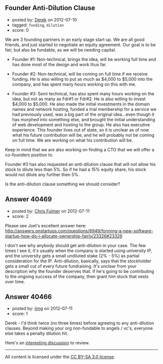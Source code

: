 ## Founder Anti-Dilution Clause

- posted by: [Derek](https://stackexchange.com/users/-1/18409-derek) on 2012-07-10
- tagged: `funding`, `dilution`
- score: 0

We are 3 founding partners in an early stage start up.  We are all good friends, and just started to negotiate an equity agreement.   Our goal is to be fair, but also be fundable, as we will be needing capital.
  
- Founder #1:  Non-technical, brings the idea, will be working full time and has done most of the design and work thus far.

- Founder #2:  Non-technical, will be coming on full time if we receive funding.  He is also willing to put as much as $4,000 to $5,000 into the company, and has spent many hours working on this with me.

- Founder #3:  Semi technical, has also spent many hours working on the idea, but not as many as Fdr#1 or Fdr#2.  He is also willing to invest $4,000 to $5,000.  He also made the initial investments in the domain names and network hosting, funded a trial membership for a service we had  previously used,  was a big part of the original idea…even though it has morphed into something else, and brought the initial understanding of web development and hosting to the group.  He also has executive experience.   This founder lives out of state, so it is unclear as of now what his future contribution will be, and he will probably not be coming on full time.  We are working on what his contribution will be.

Keep in mind that we are also working on finding a CTO that we will offer a co-founders position to.

Founder #3 has also requested an anti-dilution clause that will not allow his stock to dilute less than 5%.  So if he had a 15% equity share, his stock would not dilute any further then 5%.
 
Is the anti-dilution clause something we should consider?   



## Answer 40469

- posted by: [Chris Fulmer](https://stackexchange.com/users/-1/17026-chris-fulmer) on 2012-07-11
- score: 2

Please see Joel's excellent answer here: http://answers.onstartups.com/questions/6949/forming-a-new-software-startup-how-do-i-allocate-ownership-fairly/23326#23326

I don't see why anybody should get anti-dilution in your case.  The few times I see it, it's usually when the company is started using university IP, and the university gets a small undiluted stake (2% - 5%) as partial consideration for the IP.  Anti-dilution, basically, says that the stockholder gets a small cut of every future fundraising.  It's unclear from your description why the founder deserves that.  If he's going to be contributing to the ongoing success of the company, then grant him stock that vests over time.


## Answer 40466

- posted by: [jimg](https://stackexchange.com/users/-1/2380-jimg) on 2012-07-11
- score: 1

<p>Derek - I'd think twice (no three times) before agreeing to any anti-dilution clauses. Beyond making your org non-fundable to angels / vc's, everyone else takes a penalty dilution hit.  </p>

<p>Here's an <a href="http://www.quora.com/What-types-of-non-dilution-provisions-are-possible-for-founder-employee-stock-options" rel="nofollow">interesting discussion</a> to review.</p>




---

All content is licensed under the [CC BY-SA 3.0 license](https://creativecommons.org/licenses/by-sa/3.0/).
